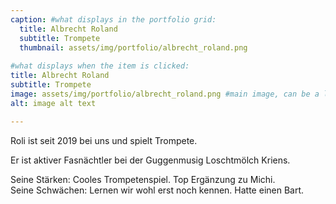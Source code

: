 ```yaml
---
caption: #what displays in the portfolio grid:
  title: Albrecht Roland
  subtitle: Trompete
  thumbnail: assets/img/portfolio/albrecht_roland.png
  
#what displays when the item is clicked:
title: Albrecht Roland
subtitle: Trompete
image: assets/img/portfolio/albrecht_roland.png #main image, can be a link or a file in assets/img/portfolio
alt: image alt text

---
```

Roli ist seit 2019 bei uns und spielt Trompete.

Er ist aktiver Fasnächtler bei der Guggenmusig Loschtmölch Kriens.

Seine Stärken: Cooles Trompetenspiel. Top Ergänzung zu Michi. <br>
Seine Schwächen: Lernen wir wohl erst noch kennen. Hatte einen Bart.